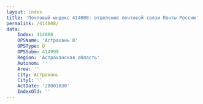 ```yaml
---
layout: index
title: 'Почтовый индекс 414008: отделение почтовой связи Почты России'
permalink: /414008/
data:
    Index: 414008
    OPSName: 'Астрахань 8'
    OPSType: О
    OPSSubm: 414999
    Region: 'Астраханская область'
    Autonom: ''
    Area: ''
    City: Астрахань
    City1: ''
    ActDate: '20001030'
    IndexOld: ''
---
```

